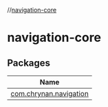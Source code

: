 //[navigation-core](index.md)

# navigation-core

## Packages

| Name |
|---|
| [com.chrynan.navigation](navigation-core/com.chrynan.navigation/index.md) |
